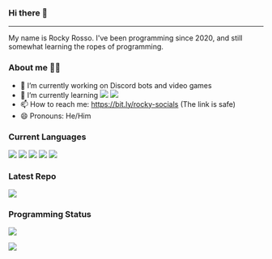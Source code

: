 ### Hi there 👋
----
My name is Rocky Rosso. I've been programming since 2020, and still somewhat learning the ropes of programming.

### About me 🧑‍💻
- 🔭 I’m currently working on Discord bots and video games
- 🌱 I’m currently learning ![](https://img.shields.io/badge/-GDScript-informational?style=flat&logo=godot-engine&logoColor=white&color=478CBF) ![](https://img.shields.io/badge/-Javascript-informational?style=flat&logo=javascript&logoColor=white&color=F7DF1E)
- 📫 How to reach me: https://bit.ly/rocky-socials (The link is safe)
- 😄 Pronouns: He/Him

### Current Languages

![](https://img.shields.io/badge/-Javascript-informational?style=flat&logo=javascript&logoColor=white&color=F7DF1E)
![](https://img.shields.io/badge/-GDScript-informational?style=flat&logo=godot-engine&logoColor=white&color=478CBF)
![](https://img.shields.io/badge/-Python-informational?style=flat&logo=python&logoColor=white&color=3776AB)
![](https://img.shields.io/badge/-CS-informational?style=flat&logo=c-sharp&logoColor=white&color=239120)
![](https://img.shields.io/badge/-Lua-informational?style=flat&logo=lua&logoColor=white&color=2C2D72)

### Latest Repo

<img align="center" src="https://github-readme-stats.vercel.app/api/pin/?username=RockyRosso&repo=Placement-System&theme=github_dark" />

### Programming Status

![](https://img.shields.io/badge/-Moderate-informational?style=flat&color=ffd414)

<img align="center" src="https://github-readme-stats.vercel.app/api/top-langs/?username=RockyRosso&layout=compact&theme=dark" />
